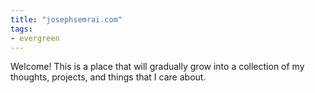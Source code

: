 ```yaml
---
title: "josephsemrai.com"
tags:
- evergreen
---
```


Welcome! This is a place that will gradually grow into a collection of my thoughts, projects, and things that I care about.